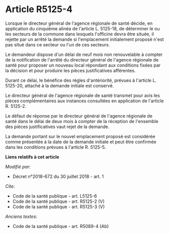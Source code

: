 # Article R5125-4

Lorsque le directeur général de l'agence régionale de santé décide, en application du cinquième alinéa de l'article L.
5125-18, de déterminer le ou les secteurs de la commune dans lesquels l'officine devra être située, il rejette par un arrêté
la demande si l'emplacement initialement proposé n'est pas situé dans ce secteur ou l'un de ces secteurs.

Le demandeur dispose d'un délai de neuf mois non renouvelable à compter de la notification de l'arrêté du directeur général
de l'agence régionale de santé pour proposer un nouveau local répondant aux conditions fixées par la décision et pour
produire les pièces justificatives afférentes.

Durant ce délai, le bénéfice des règles d'antériorité, prévues à l'article L. 5125-20, attaché à la demande initiale est
conservé.

Le directeur général de l'agence régionale de santé transmet pour avis les pièces complémentaires aux instances consultées en
application de l'article R. 5125-2.

Le défaut de réponse par le directeur général de l'agence régionale de santé dans le délai de deux mois à compter de la
réception de l'ensemble des pièces justificatives vaut rejet de la demande.

La demande portant sur le nouvel emplacement proposé est considérée comme présentée à la date de la demande initiale et peut
être confirmée dans les conditions prévues à l'article R. 5125-5.

**Liens relatifs à cet article**

_Modifié par_:

  - Décret n°2018-672 du 30 juillet 2018 - art. 1

_Cite_:

  - Code de la santé publique - art. L5125-6
  - Code de la santé publique - art. R5125-2 (V)
  - Code de la santé publique - art. R5125-3 (V)

_Anciens textes_:

  - Code de la santé publique - art. R5089-4 (Ab)
